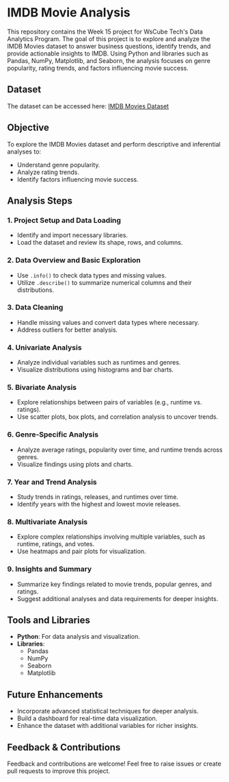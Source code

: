 # IMDB Movie Analysis

This repository contains the Week 15 project for WsCube Tech's Data Analytics Program. The goal of this project is to explore and analyze the IMDB Movies dataset to answer business questions, identify trends, and provide actionable insights to IMDB. Using Python and libraries such as Pandas, NumPy, Matplotlib, and Seaborn, the analysis focuses on genre popularity, rating trends, and factors influencing movie success.

## Dataset

The dataset can be accessed here: [IMDB Movies Dataset](https://drive.google.com/file/d/1lruT50ZWD4PtvDbIn4VnepZvSoeO9BrA/view?usp=sharing)

## Objective

To explore the IMDB Movies dataset and perform descriptive and inferential analyses to:

- Understand genre popularity.
- Analyze rating trends.
- Identify factors influencing movie success.

## Analysis Steps

### 1. Project Setup and Data Loading
- Identify and import necessary libraries.
- Load the dataset and review its shape, rows, and columns.

### 2. Data Overview and Basic Exploration
- Use `.info()` to check data types and missing values.
- Utilize `.describe()` to summarize numerical columns and their distributions.

### 3. Data Cleaning
- Handle missing values and convert data types where necessary.
- Address outliers for better analysis.

### 4. Univariate Analysis
- Analyze individual variables such as runtimes and genres.
- Visualize distributions using histograms and bar charts.

### 5. Bivariate Analysis
- Explore relationships between pairs of variables (e.g., runtime vs. ratings).
- Use scatter plots, box plots, and correlation analysis to uncover trends.

### 6. Genre-Specific Analysis
- Analyze average ratings, popularity over time, and runtime trends across genres.
- Visualize findings using plots and charts.

### 7. Year and Trend Analysis
- Study trends in ratings, releases, and runtimes over time.
- Identify years with the highest and lowest movie releases.

### 8. Multivariate Analysis
- Explore complex relationships involving multiple variables, such as runtime, ratings, and votes.
- Use heatmaps and pair plots for visualization.

### 9. Insights and Summary
- Summarize key findings related to movie trends, popular genres, and ratings.
- Suggest additional analyses and data requirements for deeper insights.

## Tools and Libraries

- **Python**: For data analysis and visualization.
- **Libraries**:
  - Pandas
  - NumPy
  - Seaborn
  - Matplotlib

## Future Enhancements

- Incorporate advanced statistical techniques for deeper analysis.
- Build a dashboard for real-time data visualization.
- Enhance the dataset with additional variables for richer insights.

## Feedback & Contributions

Feedback and contributions are welcome! Feel free to raise issues or create pull requests to improve this project.
